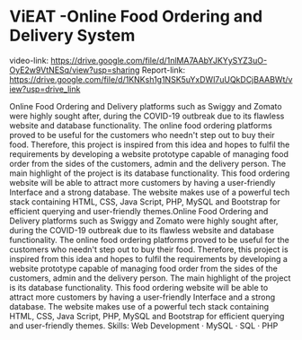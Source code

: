 # ViEAT -Online Food Ordering and Delivery System

video-link: https://drive.google.com/file/d/1nlMA7AAbYJKYySYZ3uO-OyE2w9VtNESq/view?usp=sharing
Report-link: https://drive.google.com/file/d/1KNKsh1g1NSK5uYxDWl7uUQkDCjBAABWt/view?usp=drive_link

Online Food Ordering and Delivery platforms such as Swiggy and Zomato were highly sought after, during the COVID-19 outbreak due to its flawless website and database functionality. The online food ordering platforms proved to be useful for the customers who needn't step out to buy their food. Therefore, this project is inspired from this idea and hopes to fulfil the requirements by developing a website prototype capable of managing food order from the sides of the customers, admin and the delivery person. The main highlight of the project is its database functionality. This food ordering website will be able to attract more customers by having a user-friendly Interface and a strong database. The website makes use of a powerful tech stack containing HTML, CSS, Java Script, PHP, MySQL and Bootstrap for efficient querying and user-friendly themes.Online Food Ordering and Delivery platforms such as Swiggy and Zomato were highly sought after, during the COVID-19 outbreak due to its flawless website and database functionality. The online food ordering platforms proved to be useful for the customers who needn't step out to buy their food. Therefore, this project is inspired from this idea and hopes to fulfil the requirements by developing a website prototype capable of managing food order from the sides of the customers, admin and the delivery person. The main highlight of the project is its database functionality. This food ordering website will be able to attract more customers by having a user-friendly Interface and a strong database. The website makes use of a powerful tech stack containing HTML, CSS, Java Script, PHP, MySQL and Bootstrap for efficient querying and user-friendly themes.
Skills: Web Development · MySQL · SQL · PHP
